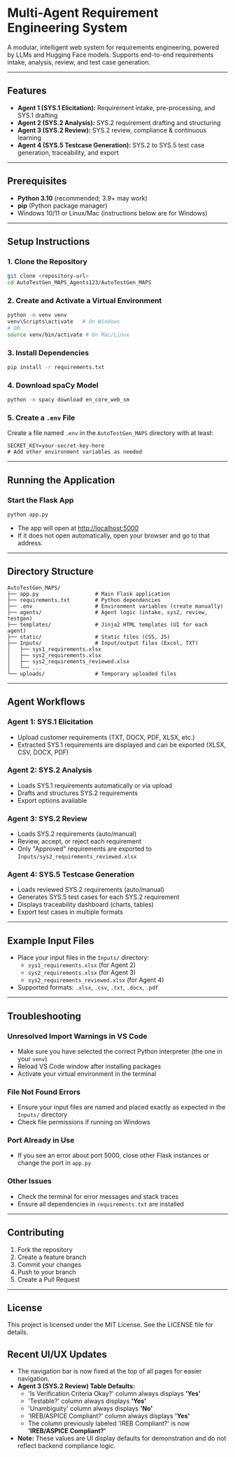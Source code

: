 # Multi-Agent Requirement Engineering System

A modular, intelligent web system for requirements engineering, powered by LLMs and Hugging Face models. Supports end-to-end requirements intake, analysis, review, and test case generation.

---

## Features

- **Agent 1 (SYS.1 Elicitation):** Requirement intake, pre-processing, and SYS.1 drafting
- **Agent 2 (SYS.2 Analysis):** SYS.2 requirement drafting and structuring
- **Agent 3 (SYS.2 Review):** SYS.2 review, compliance & continuous learning
- **Agent 4 (SYS.5 Testcase Generation):** SYS.2 to SYS.5 test case generation, traceability, and export

---

## Prerequisites

- **Python 3.10** (recommended; 3.9+ may work)
- **pip** (Python package manager)
- Windows 10/11 or Linux/Mac (instructions below are for Windows)

---

## Setup Instructions

### 1. Clone the Repository
```bash
git clone <repository-url>
cd AutoTestGen_MAPS_Agents123/AutoTestGen_MAPS
```

### 2. Create and Activate a Virtual Environment
```bash
python -m venv venv
venv\Scripts\activate   # On Windows
# OR
source venv/bin/activate # On Mac/Linux
```

### 3. Install Dependencies
```bash
pip install -r requirements.txt
```

### 4. Download spaCy Model
```bash
python -m spacy download en_core_web_sm
```

### 5. Create a `.env` File
Create a file named `.env` in the `AutoTestGen_MAPS` directory with at least:
```
SECRET_KEY=your-secret-key-here
# Add other environment variables as needed
```

---

## Running the Application

### Start the Flask App
```bash
python app.py
```
- The app will open at [http://localhost:5000](http://localhost:5000)
- If it does not open automatically, open your browser and go to that address.

---

## Directory Structure

```
AutoTestGen_MAPS/
├── app.py                  # Main Flask application
├── requirements.txt        # Python dependencies
├── .env                    # Environment variables (create manually)
├── agents/                 # Agent logic (intake, sys2, review, testgen)
├── templates/              # Jinja2 HTML templates (UI for each agent)
├── static/                 # Static files (CSS, JS)
├── Inputs/                 # Input/output files (Excel, TXT)
│   ├── sys1_requirements.xlsx
│   ├── sys2_requirements.xlsx
│   ├── sys2_requirements_reviewed.xlsx
│   └── ...
└── uploads/                # Temporary uploaded files
```

---

## Agent Workflows

### Agent 1: SYS.1 Elicitation
- Upload customer requirements (TXT, DOCX, PDF, XLSX, etc.)
- Extracted SYS.1 requirements are displayed and can be exported (XLSX, CSV, DOCX, PDF)

### Agent 2: SYS.2 Analysis
- Loads SYS.1 requirements automatically or via upload
- Drafts and structures SYS.2 requirements
- Export options available

### Agent 3: SYS.2 Review
- Loads SYS.2 requirements (auto/manual)
- Review, accept, or reject each requirement
- Only "Approved" requirements are exported to `Inputs/sys2_requirements_reviewed.xlsx`

### Agent 4: SYS.5 Testcase Generation
- Loads reviewed SYS.2 requirements (auto/manual)
- Generates SYS.5 test cases for each SYS.2 requirement
- Displays traceability dashboard (charts, tables)
- Export test cases in multiple formats

---

## Example Input Files
- Place your input files in the `Inputs/` directory:
    - `sys1_requirements.xlsx` (for Agent 2)
    - `sys2_requirements.xlsx` (for Agent 3)
    - `sys2_requirements_reviewed.xlsx` (for Agent 4)
- Supported formats: `.xlsx`, `.csv`, `.txt`, `.docx`, `.pdf`

---

## Troubleshooting

### Unresolved Import Warnings in VS Code
- Make sure you have selected the correct Python interpreter (the one in your `venv`)
- Reload VS Code window after installing packages
- Activate your virtual environment in the terminal

### File Not Found Errors
- Ensure your input files are named and placed exactly as expected in the `Inputs/` directory
- Check file permissions if running on Windows

### Port Already in Use
- If you see an error about port 5000, close other Flask instances or change the port in `app.py`

### Other Issues
- Check the terminal for error messages and stack traces
- Ensure all dependencies in `requirements.txt` are installed

---

## Contributing
1. Fork the repository
2. Create a feature branch
3. Commit your changes
4. Push to your branch
5. Create a Pull Request

---

## License
This project is licensed under the MIT License. See the LICENSE file for details.

## Recent UI/UX Updates

- The navigation bar is now fixed at the top of all pages for easier navigation.
- **Agent 3 (SYS.2 Review) Table Defaults:**
    - 'Is Verification Criteria Okay?' column always displays **'Yes'**
    - 'Testable?' column always displays **'Yes'**
    - 'Unambiguity' column always displays **'No'**
    - 'IREB/ASPICE Compliant?' column always displays **'Yes'**
    - The column previously labeled 'IREB Compliant?' is now **'IREB/ASPICE Compliant?'**
- **Note:** These values are UI display defaults for demonstration and do not reflect backend compliance logic. 
